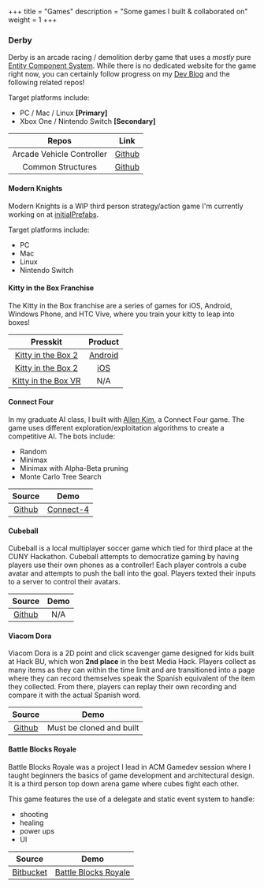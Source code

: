 +++
title = "Games"
description = "Some games I built & collaborated on"
weight = 1
+++

### Derby ###
Derby is an arcade racing / demolition derby game that uses a *mostly* pure 
[Entity Component System](https://en.wikipedia.org/wiki/Entity–component–system). 
While there is no dedicated website for the game right now, you can certainly follow progress on my 
[Dev Blog](#) and the following related repos!

Target platforms include:

 * PC / Mac / Linux **[Primary]**
 * Xbox One / Nintendo Switch **[Secondary]**

| Repos     | Link    |
|:---------:|:-------:|
| Arcade Vehicle Controller | [Github](https://github.com/psuong/arcade-vehicle-controller) |
| Common Structures         | [Github](https://github.com/psuong/common-structures) |

#### Modern Knights
Modern Knights is a WIP third person strategy/action game I'm currently working on at [initialPrefabs](http://initialprefabs.com/modern-knights/).

Target platforms include:

* PC
* Mac
* Linux
* Nintendo Switch

#### Kitty in the Box Franchise
The Kitty in the Box franchise are a series of games for iOS, Android, Windows Phone, and HTC Vive, 
where you train your kitty to leap into boxes!

| Presskit  | Product |
|:---------:|:-------:|
|[Kitty in the Box 2](http://mokuni.com/press/sheet.php?p=Kitty%20in%20the%20Box%202) | [Android](https://play.google.com/store/apps/details?id=com.mokuni.kib2) |
|[Kitty in the Box 2](http://mokuni.com/press/sheet.php?p=Kitty%20in%20the%20Box%202) | [iOS](https://itunes.apple.com/us/app/kitty-in-the-box-2/id1106313526) |
|[Kitty in the Box VR](http://mokuni.com/press/sheet.php?p=Kitty%20in%20the%20Box%20VR) | N/A |

#### Connect Four
In my graduate AI class, I built with [Allen Kim](allenkim.github.io), a Connect Four game. The 
game uses different exploration/exploitation algorithms to create a competitive AI. The bots include:

* Random
* Minimax
* Minimax with Alpha-Beta pruning
* Monte Carlo Tree Search

| Source     | Demo   |
|:----------:|:------:|
|[Github](https://github.com/allenkim/connect-four) | [Connect-4](https://allenkim.github.io/connect-four/) |

#### Cubeball
Cubeball is a local multiplayer soccer game which tied for third place at the CUNY Hackathon. 
Cubeball attempts to democratize gaming by having players use their own phones as a controller! 
Each player controls a cube avatar and attempts to push the ball into the goal. Players texted 
their inputs to a server to control their avatars.

| Source     | Demo   |
|:----------:|:------:|
|[Github](https://github.com/psuong/cubeball) | N/A |

#### Viacom Dora

Viacom Dora is a 2D point and click scavenger game designed for kids built at Hack BU, which won 
**2nd place** in the best Media Hack. Players collect as many items as they can within the time limit 
and are transitioned into a page where they can record themselves speak the Spanish equivalent of 
the item they collected. From there, players can replay their own recording and compare it with 
the actual Spanish word.

| Source     | Demo   |
|:----------:|:------:|
|[Github](https://github.com/psuong/viacom-dora) | Must be cloned and built |

#### Battle Blocks Royale
Battle Blocks Royale was a project I lead in ACM Gamedev session where I taught beginners 
the basics of game development and architectural design. It is a third person top down 
arena game where cubes fight each other.

This game features the use of a delegate and static event system to handle: 

* shooting
* healing
* power ups
* UI

| Source     | Demo   |
|:----------:|:------:|
|[Bitbucket](https://bitbucket.org/psuong01/battle-blocks-royale) | [Battle Blocks Royale](https://app.box.com/battle-blocks-royale) |
